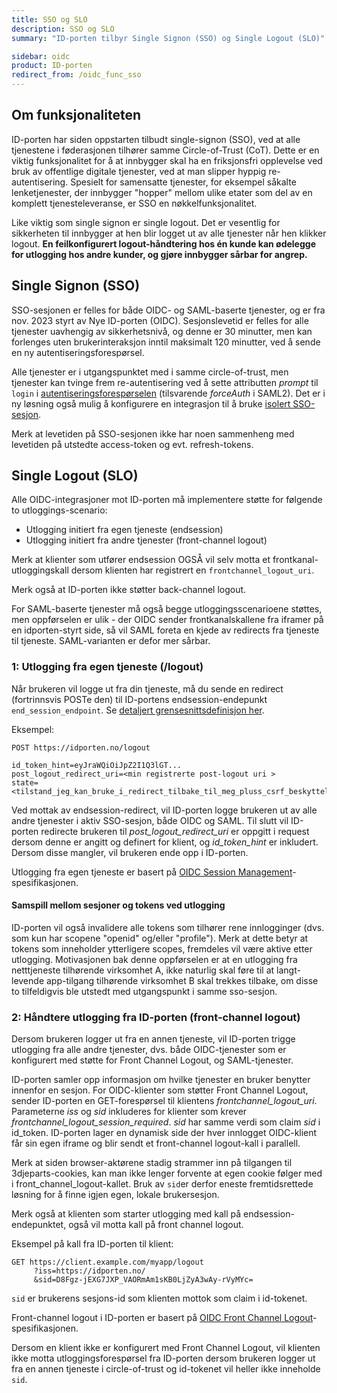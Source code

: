 ```yaml
---
title: SSO og SLO
description: SSO og SLO
summary: "ID-porten tilbyr Single Signon (SSO) og Single Logout (SLO)"

sidebar: oidc
product: ID-porten
redirect_from: /oidc_func_sso
---
```



## Om funksjonaliteten


ID-porten har siden oppstarten tilbudt single-signon (SSO), ved at alle tjenestene i føderasjonen tilhører samme Circle-of-Trust (CoT). Dette er en viktig funksjonalitet for å at innbygger skal ha en friksjonsfri opplevelse ved bruk av offentlige digitale tjenester, ved at man slipper hyppig re-autentisering.  Spesielt for samensatte tjenester, for eksempel såkalte lenketjenester, der innbygger "hopper" mellom ulike etater som del av en komplett tjenesteleveranse, er SSO en nøkkelfunksjonalitet.

Like viktig som single signon er single logout.  Det er vesentlig for sikkerheten til innbygger at hen blir logget ut av alle tjenester når hen klikker logout. **En feilkonfigurert logout-håndtering hos én kunde kan ødelegge for utlogging hos andre kunder, og gjøre innbygger sårbar for angrep.**

## Single Signon (SSO)

SSO-sesjonen er felles for både OIDC- og SAML-baserte tjenester, og er fra nov. 2023 styrt av Nye ID-porten (OIDC). Sesjonslevetid er felles for alle tjenester uavhengig av sikkerhetsnivå, og denne er 30 minutter, men kan forlenges uten brukerinteraksjon inntil maksimalt 120 minutter, ved å sende en ny autentiseringsforespørsel.

Alle tjenester er i utgangspunktet med i samme circle-of-trust, men tjenester kan tvinge frem re-autentisering ved å sette attributten *prompt* til `login` i [autentiseringsforespørselen](http://openid.net/specs/openid-connect-core-1_0.html#AuthRequest) (tilsvarende *forceAuth* i SAML2).  Det er i ny løsning også mulig å konfigurere en integrasjon til å bruke [isolert SSO-sesjon]({{site.baseurl}}/docs/idporten/oidc/oidc_func_nosso).

Merk at levetiden på SSO-sesjonen ikke har noen sammenheng med levetiden på utstedte access-token og evt. refresh-tokens.

## Single Logout (SLO)

Alle OIDC-integrasjoner mot ID-porten må implementere støtte for følgende to utloggings-scenario:

* Utlogging initiert fra egen tjeneste (endsession)
* Utlogging initiert fra andre tjenester (front-channel logout)

Merk at klienter som utfører endsession OGSÅ vil selv motta et frontkanal-utloggingskall dersom klienten har registrert en `frontchannel_logout_uri`.

Merk også at ID-porten ikke støtter back-channel logout.


For SAML-baserte tjenester må også begge utloggingsscenarioene støttes, men oppførselen er ulik - der OIDC sender frontkanalskallene fra iframer på en idporten-styrt side, så vil SAML foreta en kjede av redirects fra tjeneste til tjeneste. SAML-varianten er defor mer sårbar.

### 1: Utlogging fra egen tjeneste (/logout)

Når brukeren vil logge ut fra din tjeneste, må du sende en redirect (fortrinnsvis POSTe den) til ID-portens endsession-endepunkt `end_session_endpoint`. Se [detaljert grensesnittsdefinisjon her](oidc_protocol_logout.html).


Eksempel:
```
POST https://idporten.no/logout

id_token_hint=eyJraWQiOiJpZ2I1Q3lGT...
post_logout_redirect_uri=<min registrerte post-logout uri >
state=<tilstand_jeg_kan_bruke_i_redirect_tilbake_til_meg_pluss_csrf_beskyttelse>

```

Ved mottak av endsession-redirect, vil ID-porten logge brukeren ut av alle andre tjenester i aktiv SSO-sesjon, både OIDC og SAML. Til slutt vil ID-porten redirecte brukeren til *post_logout_redirect_uri* er oppgitt i request dersom denne er angitt og definert for klient, og *id_token_hint* er inkludert.  Dersom disse mangler, vil brukeren ende opp i ID-porten.

Utlogging fra egen tjeneste er basert på [OIDC Session Management](http://openid.net/specs/openid-connect-session-1_0.html)-spesifikasjonen.

#### Samspill mellom sesjoner og tokens ved utlogging

ID-porten vil også invalidere alle tokens som tilhører rene innlogginger (dvs. som kun har scopene "openid" og/eller "profile"). Merk at dette betyr at tokens som inneholder ytterligere scopes, fremdeles vil være aktive etter utlogging.  Motivasjonen bak denne oppførselen er at en utlogging fra netttjeneste tilhørende virksomhet A, ikke naturlig skal føre til at langt-levende app-tilgang tilhørende virksomhet B skal trekkes tilbake, om disse to tilfeldigvis ble utstedt med utgangspunkt i samme sso-sesjon.



### 2: Håndtere utlogging fra ID-porten (front-channel logout)

Dersom brukeren logger ut fra en annen tjeneste, vil ID-porten trigge utlogging fra alle andre tjenester, dvs. både OIDC-tjenester som er konfigurert med støtte for Front Channel Logout, og SAML-tjenester. 

ID-porten samler opp informasjon om hvilke tjenester en bruker benytter innenfor en sesjon.  For OIDC-klienter som støtter Front Channel Logout, sender ID-porten en GET-forespørsel til klientens *frontchannel_logout_uri*.  Parameterne *iss* og *sid* inkluderes for klienter som krever *frontchannel_logout_session_required*.  *sid* har samme verdi som claim *sid* i id_token.  ID-porten lager en dynamisk side der hver innlogget OIDC-klient får sin egen iframe og blir sendt et front-channel logout-kall i parallell.

Merk at siden browser-aktørene stadig strammer inn på tilgangen til 3djeparts-cookies, kan man ikke lenger forvente at egen cookie følger med i front_channel_logout-kallet. Bruk av `sid`er derfor eneste fremtidsrettede løsning for å finne igjen egen, lokale brukersesjon.

Merk også at klienten som starter utlogging med kall på endsession-endepunktet, også vil motta kall på front channel logout.

Eksempel på kall fra ID-porten til klient:
```
GET https://client.example.com/myapp/logout
     ?iss=https://idporten.no/
     &sid=D8Fgz-jEXG7JXP_VAORmAm1sKB0LjZyA3wAy-rVyMYc=
```
`sid` er brukerens sesjons-id som klienten  mottok som claim i id-tokenet.


Front-channel logout i ID-porten er basert på  [OIDC Front Channel Logout](http://openid.net/specs/openid-connect-frontchannel-1_0.html)-spesifikasjonen.


Dersom en klient ikke er konfigurert med Front Channel Logout, vil klienten ikke motta utloggingsforespørsel fra ID-porten dersom brukeren logger ut fra en annen tjeneste i circle-of-trust og id-tokenet vil heller ikke inneholde `sid`.  

